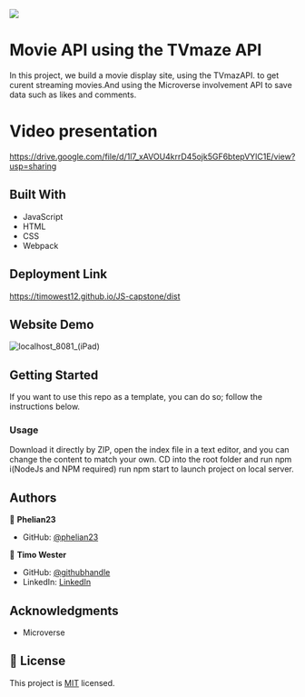 ![](https://img.shields.io/badge/Microverse-blueviolet)

# Movie API using the TVmaze API

In this project, we build a movie display site, using the TVmazAPI. to get curent streaming movies.And using the Microverse involvement API to save data such as likes and comments.

# Video presentation
https://drive.google.com/file/d/1l7_xAVOU4krrD45ojk5GF6btepVYlC1E/view?usp=sharing

## Built With

- JavaScript
- HTML
- CSS
- Webpack

## Deployment Link
https://timowest12.github.io/JS-capstone/dist

## Website Demo

![localhost_8081_(iPad)](https://user-images.githubusercontent.com/13661892/142206206-1f4a8558-df59-4449-90b7-f96df5a6b9f8.png)

## Getting Started

If you want to use this repo as a template, you can do so; follow the instructions below.

### Usage

Download it directly by ZIP, open the index file in a text editor, and you can change the content to match your own.
CD into the root folder and run npm i(NodeJs and NPM required)
run npm start to launch project on local server.


## Authors

👤 **Phelian23**

- GitHub: [@phelian23](https://github.com/phelian23)


👤 **Timo Wester**

- GitHub: [@githubhandle](https://github.com/Timowest12)
- LinkedIn: [LinkedIn](https://www.linkedin.com/in/timo-wester-6a0282a7/)


## Acknowledgments

- Microverse

## 📝 License

This project is [MIT](./MIT) licensed.
